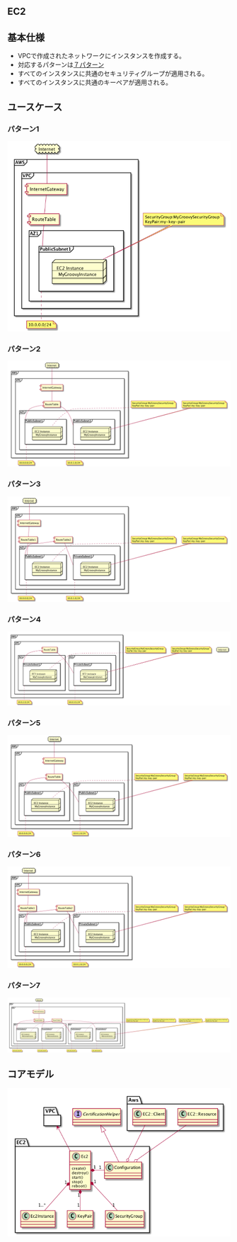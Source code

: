 EC2
---

## 基本仕様
+ VPCで作成されたネットワークにインスタンスを作成する。
+ 対応するパターンは[７パターン](../vpc/vpc.md)
+ すべてのインスタンスに共通のセキュリティグループが適用される。
+ すべてのインスタンスに共通のキーペアが適用される。

## ユースケース
### パターン1
![](../images/ec2_type1.png)

### パターン2
![](../images/ec2_type2.png)

### パターン3
![](../images/ec2_type3.png)

### パターン4
![](../images/ec2_type4.png)

### パターン5
![](../images/ec2_type5.png)

### パターン6
![](../images/ec2_type6.png)

### パターン7
![](../images/ec2_type7.png)


## コアモデル
![](../images/ec2_core_model.png)